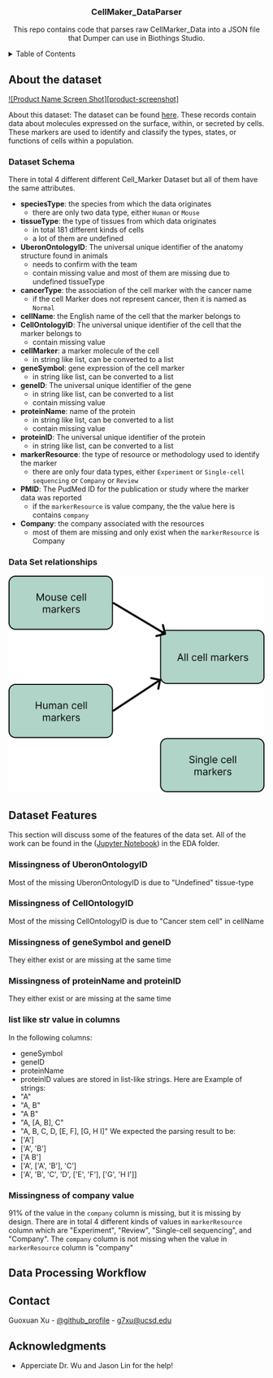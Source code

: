 <!-- PROJECT LOGO -->
<br />
<div align="center">
<h3 align="center">CellMaker_DataParser</h3>

  <p align="center">
    This repo contains code that parses raw CellMarker_Data into a JSON file that Dumper can use in Biothings Studio.
    <br />
    </p>
</div>


<!-- TABLE OF CONTENTS -->
<details>
  <summary>Table of Contents</summary>
  <ol>
    <li>
      <a href="#about-the-project">About the dataset</a>
    </li>
    <li>
      <a href="#getting-started">Dataset Features</a>
    </li>
    <li><a href="#usage">Data Processing Workflow</a></li>
    <li><a href="#contact">Contact</a></li>
    <li><a href="#acknowledgments">Acknowledgments</a></li>
  </ol>
</details>



<!-- ABOUT THE PROJECT -->
## About the dataset

[![Product Name Screen Shot][product-screenshot]](https://example.com)

About this dataset:
The dataset can be found [here](http://xteam.xbio.top/CellMarker/download.jsp). These records contain data about molecules expressed on the surface, within, or secreted by cells. These markers are used to identify and classify the types, states, or functions of cells within a population. 

### Dataset Schema
There in total 4 different different Cell_Marker Dataset but all of them have the same attributes.
- **speciesType**: the species from which the data originates
    - there are only two data type, either `Human` or `Mouse`
- **tissueType**: the type of tissues from which data originates
    - in total 181 different kinds of cells
    - a lot of them are undefined
- **UberonOntologyID**: The universal unique identifier of the anatomy structure found in animals 
    - needs to confirm with the team
    - contain missing value and most of them are missing due to undefined tissueType
- **cancerType**: the association of the cell marker with the cancer name
    - if the cell Marker does not represent cancer, then it is named as `Normal`
- **cellName**: the English name of the cell that the marker belongs to
- **CellOntologyID**: The universal unique identifier of the cell that the marker belongs to
    - contain missing value
- **cellMarker**: a marker molecule of the cell
    - in string like list, can be converted to a list
- **geneSymbol**: gene expression of the cell marker
    - in string like list, can be converted to a list
- **geneID**: The universal unique identifier of the gene
    - in string like list, can be converted to a list
    - contain missing value
- **proteinName**: name of the protein
    - in string like list, can be converted to a list
    - contain missing value
- **proteinID**: The universal unique identifier of the protein
    - in string like list, can be converted to a list
- **markerResource**: the type of resource or methodology used to identify the marker
    - there are only four data types, either `Experiment` or `Single-cell sequencing` or `Company` or `Review`
- **PMID**: The PudMed ID for the publication or study where the marker data was reported
    - if the `markerResource` is  value company, the the value here is contains `company`
- **Company**: the company associated with the resources
    - most of them are missing and only exist when the `markerResource` is Company

### Data Set relationships
![Product Name Screen Shot](img/CellMarker_Data_relationships.png)

<!-- Dataset Features -->
## Dataset Features
This section will discuss some of the features of the data set. All of the work can be found in the ([Jupyter Notebook](https://github.com/g7xu/CellMaker_DataParser/blob/main/eda/all_cell_eda.ipynb)) in the EDA folder.

### Missingness of UberonOntologyID
Most of the missing UberonOntologyID is due to "Undefined" tissue-type

### Missingness of CellOntologyID
Most of the missing CellOntologyID is due to "Cancer stem cell" in cellName

### Missingness of geneSymbol and geneID
They either exist or are missing at the same time

### Missingness of proteinName and proteinID
They either exist or are missing at the same time

### list like str value in columns
In the following columns:
- geneSymbol
- geneID
- proteinName
- proteinID
values are stored in list-like strings. Here are Example of strings:
- "A"
- "A, B"
- "A B"
- "A, [A, B], C"
- "A, B, C, D, [E, F], [G, H I]"
We expected the parsing result to be:
- ['A']
- ['A', 'B']
- ['A B']
- ['A', ['A', 'B'], 'C']
- ['A', 'B', 'C', 'D', ['E', 'F'], ['G', 'H I']]

### Missingness of company value
91% of the value in the `company` column is missing, but it is missing by design. There are in total 4 different kinds of values in `markerResource` column which are "Experiment", "Review", "Single-cell sequencing", and "Company". The `company` column is not missing when the value in `markerResource` column is "company" 

<!-- Data Processing Workflow -->
## Data Processing Workflow



<!-- CONTACT -->
## Contact

Guoxuan Xu - [@github_profile](https://github.com/g7xu) - g7xu@ucsd.edu


<!-- ACKNOWLEDGMENTS -->
## Acknowledgments

* Apperciate Dr. Wu and Jason Lin for the help!
